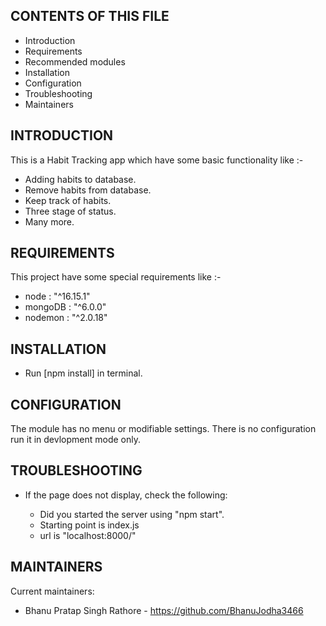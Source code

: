 CONTENTS OF THIS FILE
---------------------

 * Introduction
 * Requirements
 * Recommended modules
 * Installation
 * Configuration
 * Troubleshooting
 * Maintainers

INTRODUCTION
------------

This is a Habit Tracking app which have some basic functionality like :-
  
   - Adding habits to database.
   - Remove habits from database.
   - Keep track of habits.
   - Three stage of status.
   - Many more.

REQUIREMENTS
------------

This project have some special requirements like :-

   - node : "^16.15.1"
   - mongoDB : "^6.0.0"
   - nodemon : "^2.0.18"


INSTALLATION
------------

 * Run [npm install] in terminal.


CONFIGURATION
-------------

The module has no menu or modifiable settings. There is no configuration run it in devlopment mode only.


TROUBLESHOOTING
---------------

 * If the page does not display, check the following:

   - Did you started the server using "npm start".
   - Starting point is index.js
   - url is "localhost:8000/"


MAINTAINERS
-----------

Current maintainers:
 * Bhanu Pratap Singh Rathore - https://github.com/BhanuJodha3466
